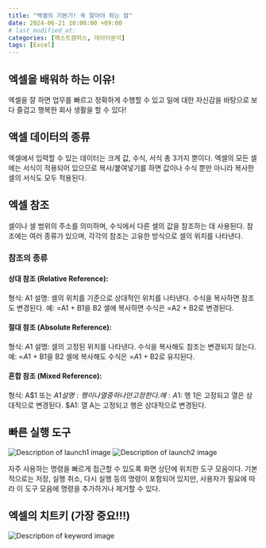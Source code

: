 ```yaml
---
title: "엑셀의 기본기! 꼭 알아야 하는 점"
date: 2024-06-21 10:00:00 +09:00 
# last_modified_at:
categories: [패스트캠퍼스, 데이터분석]
tags: [Excel]
---
```


## 엑셀을 배워하 하는 이유!

엑셀을 잘 하면
업무를 빠르고 정확하게 수행할 수 있고
일에 대한 자신감을 바탕으로
보다 즐겁고 행복한 회사 생활을 할 수 있다!

## 액셀 데이터의 종류
엑셀에서 입력할 수 있는 데이터는 크게 값, 수식, 서식 총 3가지 뿐이다.
엑셀의 모든 셀에는 서식이 적용되어 있으므로 복사/붙여넣기를 하면 값이나 수식 뿐만 아니라 복사한 셀의 서식도 모두 적용된다.

## 엑셀 참조
셀이나 셀 범위의 주소를 의미하며, 수식에서 다른 셀의 값을 참조하는 데 사용된다. 참조에는 여러 종류가 있으며, 각각의 참조는 고유한 방식으로 셀의 위치를 나타낸다.

### 참조의 종류
#### 상대 참조 (Relative Reference):
형식: A1
설명: 셀의 위치를 기준으로 상대적인 위치를 나타낸다. 수식을 복사하면 참조도 변경된다.
예: =A1 + B1을 B2 셀에 복사하면 수식은 =A2 + B2로 변경된다.
#### 절대 참조 (Absolute Reference):
형식: $A$1
설명: 셀의 고정된 위치를 나타낸다. 수식을 복사해도 참조는 변경되지 않는다.
예: =$A$1 + B1을 B2 셀에 복사해도 수식은 =$A$1 + B2로 유지된다.
#### 혼합 참조 (Mixed Reference):
형식: A$1 또는 $A1
설명: 행이나 열 중 하나만 고정한다.
예: 
A$1: 행 1은 고정되고 열은 상대적으로 변경된다.
$A1: 열 A는 고정되고 행은 상대적으로 변경된다.

## 빠른 실행 도구 

<img src="{{ site.baseurl }}/assets/images/quick launch tool1.png" alt="Description of launch1 image">
<img src="{{ site.baseurl }}/assets/images/quick launch tool2.png" alt="Description of launch2 image">

자주 사용하는 명령을 빠르게 접근할 수 있도록 화면 상단에 위치한 도구 모음이다. 기본적으로는 저장, 실행 취소, 다시 실행 등의 명령이 포함되어 있지만, 사용자가 필요에 따라 이 도구 모음에 명령을 추가하거나 제거할 수 있다.

## 엑셀의 치트키 (가장 중요!!!)

<img src="{{ site.baseurl }}/assets/images/keyword.png" alt="Description of keyword image">
